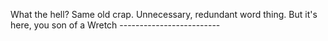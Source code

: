 What the hell? Same old crap. Unnecessary, redundant word thing. But it's here, you son of a Wretch -------------------------
